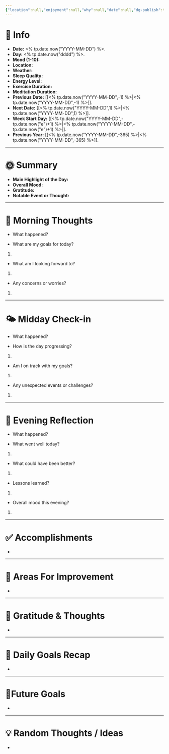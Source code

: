 ```yaml
---
{"location":null,"enjoyment":null,"why":null,"date":null,"dg-publish":true,"dg-home":null,"tags":["dailyreviews"],"aliases":null,"meditation":null,"exercise":null,"sleep_quality":null,"mood":null,"energy_level":null,"weather":null,"permalink":"/templates/daily-note-template/","dgPassFrontmatter":true,"updated":"2025-05-01T23:00:53.162+05:30"}
---
```


# 📅 Info

- **Date:** <% tp.date.now("YYYY-MM-DD") %>.
- **Day:** <% tp.date.now("dddd") %>.
- **Mood (1-10):** 
- **Location:** 
- **Weather:** 
- **Sleep Quality:** 
- **Energy Level:** 
- **Exercise Duration:** 
- **Meditation Duration:** 
- **Previous Date:** [[<% tp.date.now("YYYY-MM-DD",-1) %>\|<% tp.date.now("YYYY-MM-DD",-1) %>]].
- **Next Date:** [[<% tp.date.now("YYYY-MM-DD",1) %>\|<% tp.date.now("YYYY-MM-DD",1) %>]].
- **Week Start Day:** [[<% tp.date.now("YYYY-MM-DD",-tp.date.now("e")+1) %>\|<% tp.date.now("YYYY-MM-DD",-tp.date.now("e")+1) %>]].
- **Previous Year:** [[<% tp.date.now("YYYY-MM-DD",-365) %>\|<% tp.date.now("YYYY-MM-DD",-365) %>]].

---

# 🌞 Summary

- **Main Highlight of the Day:** 
- **Overall Mood:** 
- **Gratitude:** 
- **Notable Event or Thought:** 

---

# 🧠 Morning Thoughts

- What happened? 

- What are my goals for today?
1) 

- What am I looking forward to?
1) 

- Any concerns or worries?
1) 

---

# 🌤️ Midday Check-in

- What happened? 

- How is the day progressing?
1) 

- Am I on track with my goals?
1) 

- Any unexpected events or challenges?
1) 

---

# 🌙 Evening Reflection

- What happened? 

- What went well today?
1) 

- What could have been better?
1) 

- Lessons learned?
1) 

- Overall mood this evening?
1) 

---

# ✅ Accomplishments

 - 

---

# 🔄 Areas For Improvement

 - 

---

# 🙏 Gratitude & Thoughts

 - 

---

# 🎯 Daily Goals Recap

 - 

---

# 🌌Future Goals

- 

---

# 💡 Random Thoughts / Ideas

- 